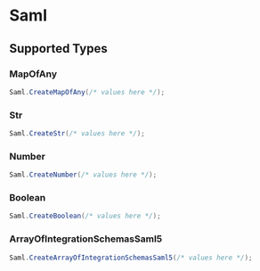 # Saml


## Supported Types

### MapOfAny

```csharp
Saml.CreateMapOfAny(/* values here */);
```

### Str

```csharp
Saml.CreateStr(/* values here */);
```

### Number

```csharp
Saml.CreateNumber(/* values here */);
```

### Boolean

```csharp
Saml.CreateBoolean(/* values here */);
```

### ArrayOfIntegrationSchemasSaml5

```csharp
Saml.CreateArrayOfIntegrationSchemasSaml5(/* values here */);
```
